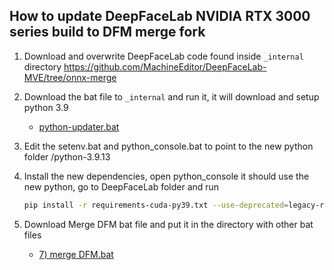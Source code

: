 ## How to update DeepFaceLab NVIDIA RTX 3000 series build to DFM merge fork


1. Download and overwrite DeepFaceLab code found inside `_internal` directory https://github.com/MachineEditor/DeepFaceLab-MVE/tree/onnx-merge

2. Download the bat file to `_internal` and run it, it will download and setup python 3.9
   - [python-updater.bat](/assets/dfl/python-updater.bat)

3. Edit the setenv.bat and python_console.bat to point to the new python folder /python-3.9.13

4. Install the new dependencies, open python_console it should use the new python, go to DeepFaceLab folder and run
    ```bash
    pip install -r requirements-cuda-py39.txt --use-deprecated=legacy-resolver
    ```

5. Download Merge DFM bat file and put it in the directory with other bat files
    - [7) merge DFM.bat](/assets/dfl/7%29%20merge%20DFM.bat)